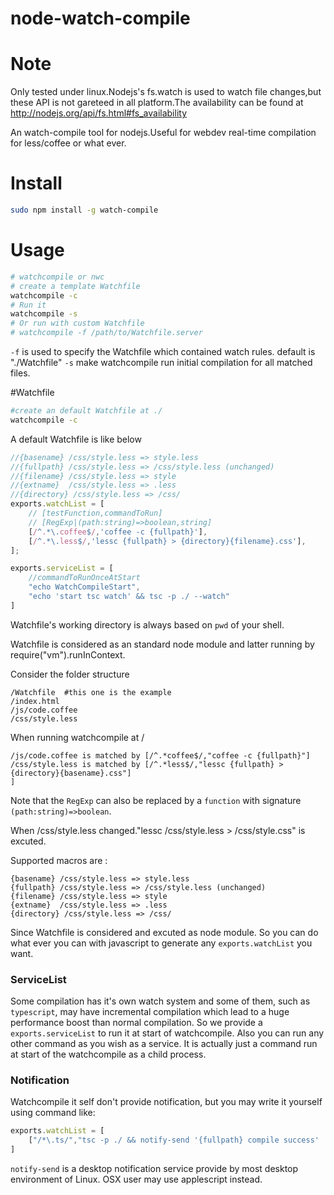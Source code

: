 node-watch-compile
==================
# Note
Only tested under linux.Nodejs's fs.watch is used to watch file changes,but these API is not gareteed in all platform.The availability can be found at http://nodejs.org/api/fs.html#fs_availability

An watch-compile tool for nodejs.Useful for webdev real-time compilation for less/coffee or what ever.
# Install
```bash
sudo npm install -g watch-compile
```

# Usage
```bash
# watchcompile or nwc
# create a template Watchfile
watchcompile -c
# Run it
watchcompile -s
# Or run with custom Watchfile
# watchcompile -f /path/to/Watchfile.server
```

`-f` is used to specify the Watchfile which contained watch rules. default is "./Watchfile"
`-s` make watchcompile run initial compilation for all matched files.

#Watchfile
```bash
#create an default Watchfile at ./
watchcompile -c
```
A default Watchfile is like below
```javascript
//{basename} /css/style.less => style.less
//{fullpath} /css/style.less => /css/style.less (unchanged)
//{filename} /css/style.less => style
//{extname}  /css/style.less => .less
//{directory} /css/style.less => /css/
exports.watchList = [
    // [testFunction,commandToRun]
    // [RegExp|(path:string)=>boolean,string]
    [/^.*\.coffee$/,'coffee -c {fullpath}'],
    [/^.*\.less$/,'lessc {fullpath} > {directory}{filename}.css'],
];

exports.serviceList = [
    //commandToRunOnceAtStart
    "echo WatchCompileStart",
    "echo 'start tsc watch' && tsc -p ./ --watch"
]
```
Watchfile's working directory is always based on `pwd` of your shell.

Watchfile is considered as an standard node module and latter running by require("vm").runInContext.

Consider the folder structure
```
/Watchfile  #this one is the example
/index.html
/js/code.coffee
/css/style.less
```

When running watchcompile at /

```
/js/code.coffee is matched by [/^.*coffee$/,"coffee -c {fullpath}"]
/css/style.less is matched by [/^.*less$/,"lessc {fullpath} > {directory}{basename}.css"]
]
```

Note that the `RegExp` can also be replaced by a `function` with signature `(path:string)=>boolean`. 

When /css/style.less changed."lessc /css/style.less > /css/style.css" is excuted.

Supported macros are :

```
{basename} /css/style.less => style.less
{fullpath} /css/style.less => /css/style.less (unchanged)
{filename} /css/style.less => style
{extname}  /css/style.less => .less
{directory} /css/style.less => /css/
```

Since Watchfile is considered and excuted as node module. So you can do what ever you can with javascript to generate any `exports.watchList` you want.

### ServiceList

Some compilation has it's own watch system and some of them, such as `typescript`, may have incremental compilation which lead to a huge performance boost than normal compilation. So we provide a `exports.serviceList` to run it at start of watchcompile. Also you can run any other command as you wish as a service. It is actually just a command run at start of the watchcompile as a child process.

### Notification

Watchcompile it self don't provide notification, but you may write it yourself using command like:

```js
exports.watchList = [
    ["/*\.ts/","tsc -p ./ && notify-send '{fullpath} compile success' || notify-send 'something is wrong with {fullpath}'"]
]
```

`notify-send` is a desktop notification service provide by most desktop environment of Linux. OSX user may use applescript instead.
